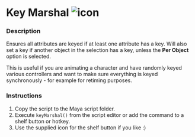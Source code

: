 # Key Marshal ![icon]( https://github.com/mortentoo/Maya/raw/master/keyMarshal/icon/keyMarshal.png )

### Description

Ensures all attributes are keyed if at least one attribute has a key. Will also set a key if another object in the selection has a key, unless the **Per Object** option is selected.

This is useful if you are animating a character and have randomly keyed various controllers and want to make sure everything is keyed synchronously - for example for retiming purposes.

### Instructions
1. Copy the script to the Maya script folder.
2. Execute `keyMarshal()` from the script editor or add the command to a shelf button or hotkey.
3. Use the supplied icon for the shelf button if you like :)